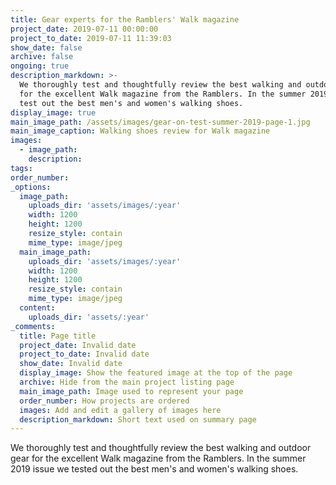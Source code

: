 ```yaml
---
title: Gear experts for the Ramblers' Walk magazine
project_date: 2019-07-11 00:00:00
project_to_date: 2019-07-11 11:39:03
show_date: false
archive: false
ongoing: true
description_markdown: >-
  We thoroughly test and thoughtfully review the best walking and outdoor gear
  for the excellent Walk magazine from the Ramblers. In the summer 2019 issue we
  test out the best men's and women's walking shoes.
display_image: true
main_image_path: /assets/images/gear-on-test-summer-2019-page-1.jpg
main_image_caption: Walking shoes review for Walk magazine
images:
  - image_path:
    description:
tags:
order_number:
_options:
  image_path:
    uploads_dir: 'assets/images/:year'
    width: 1200
    height: 1200
    resize_style: contain
    mime_type: image/jpeg
  main_image_path:
    uploads_dir: 'assets/images/:year'
    width: 1200
    height: 1200
    resize_style: contain
    mime_type: image/jpeg
  content:
    uploads_dir: 'assets/:year'
_comments:
  title: Page title
  project_date: Invalid date
  project_to_date: Invalid date
  show_date: Invalid date
  display_image: Show the featured image at the top of the page
  archive: Hide from the main project listing page
  main_image_path: Image used to represent your page
  order_number: How projects are ordered
  images: Add and edit a gallery of images here
  description_markdown: Short text used on summary page
---
```


We thoroughly test and thoughtfully review the best walking and outdoor gear for the excellent Walk magazine from the Ramblers. In the summer 2019 issue we tested out the best men's and women's walking shoes.